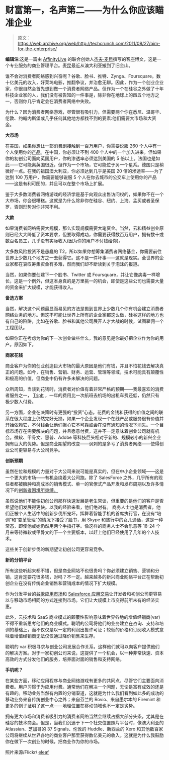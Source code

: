 # 财富第一，名声第二——为什么你应该瞄准企业 

> 原文：<https://web.archive.org/web/http://techcrunch.com/2011/08/27/aim-for-the-enterprise/>

**编辑注**:这是一篇由 [AffinityLive](https://web.archive.org/web/20230204213454/http://www.affinitylive.com/) 的联合创始人[杰夫·麦昆](https://web.archive.org/web/20230204213454/http://www.crunchbase.com/person/geoff-mcqueen)撰写的客座博文，这是一个专业服务的商业管理平台。麦昆最近从澳大利亚搬到了旧金山。

谁不会对消费者网络感到兴奋呢？谷歌、脸书、推特、Zynga、Foursquare。数十亿美元的收入，好莱坞电影，推翻争议，并治愈无聊。因此，作为一个创业企业家，你很自然会首先想到做一个消费者网络产品。但作为一个在硅谷之外做了十年科技企业家的人，我们没有被告知的一件事是，除非你在地球上的四五个地方之一，否则你几乎肯定会在消费者网络中失败。

为什么？因为消费者网络游戏，尽管很有吸引力，但需要两个你在悉尼、温哥华、伦敦、约翰内斯堡或几乎任何其他地方都找不到的要素:他们需要大市场和大资金。

**大市场**

在美国，如果你想让一部消费剧接触到一百万用户，你需要说服 260 个人中有一个人使用你的[产品](https://web.archive.org/web/20230204213454/http://www.internetworldstats.com/stats14.htm)。在中国，你必须让不到 400 个人中的一个加入进来。但如果你的初创公司面向英国用户，你的渗透率必须达到美国的 5 倍以上。法国也是如此——它可能离英国很近，但作为一个市场，它可能位于另一个星系。德国只是稍微好一点。在我的祖国澳大利亚，你必须达到几乎是美国 20 倍的渗透率——为了达到 100 万用户，你需要能够说服 5 个人在你去城市的公交车上使用你的产品——这是有利可图的，并且可以在整个市场上扩展。

鉴于大多数消费者网络游戏的经济学是基于向观众出售访问权的，如果你不在一个大市场，你会很糟糕。这就是为什么除非你在硅谷、纽约、上海、孟买或者圣保罗，否则形势对你非常不利。

**大款**

如果消费者网络需要大规模，那么实现规模需要大笔资金。当然，云和精益创业原则已经大大降低了资本要求，但要取得成功，你需要获得数百万用户，拥有数十或数百名员工，几乎没有实际收入(因为你的用户不付钱给你)。

大多数风险投资不是愚蠢的 T2，所以如果你想筹集消费者网络基金，你需要前往世界上少数几个地方之一去获得它。这不是一件坏事——这就是现实。全世界的企业家都在哀叹筹集资金有多难，然而我们却不断读到关于泡沫的报道。

当然，如果你要创建下一个脸书、Twitter 或 Foursquare，并让它像病毒一样增长，这是一个例外，但这本身真的是万里挑一的机会，即使是这些公司也需要大量的资金来扩大规模，才能获得收入。

**备选方案**

当然，解决这个问题最显而易见的方法是搬到世界上少数几个你有机会建立消费者网络业务的地方。但这不可能让世界上所有的企业家都这么做，硅谷这样的地方也有自己的陷阱，比如在谷歌、脸书和其他公司展开人才大战的时候，试图雇佣一个工程团队。

如果你正在考虑为你的下一次创业做些什么，我的意见是你最好把企业作为你的用户。原因如下。

**商家花钱**

商业客户为你的创业创造巨大市场的最大原因是他们有钱，并且不怕花钱去解决真正的问题。如今，在销售、营销、财务、运营、管理等领域，技术可能具有颠覆性和极高的价值，但商业中仍有许多未解决的问题。

众所周知，当谈到花钱时，消费者对价值有着非常严格的预期——我最喜欢的消费者服务之一， [TripIt](https://web.archive.org/web/20230204213454/http://www.tripit.com/) ，一年的费用比一次航班去机场的出租车费还低，仍然只有极少数人付费。

另一方面，企业在决策时有更强的“投资”心态。花费的金钱和获得的价值之间的联系在很大程度上仍然完好无损，如果一个企业发现一个在线产品或服务很有价值并开始依赖它，不付钱会让他们担心它不可靠或会在没有通知的情况下消失。一个目标市场存在需要解决的问题，并且愿意付费，这并不一定意味着创业公司就有机会。微软、甲骨文、惠普、Adobe 等科技巨头相对于新的、规模较小的新兴企业拥有巨大的优势。但是商业期望的改变——讽刺的是多亏了消费者网络——使得创业公司更容易与大公司竞争。

**创新预期**

虽然在位和规模的力量对于大公司来说可能是真实的，但在中小企业领域——这是一个更大的市场——有机会绕着大公司跑。除了 SalesForce 之外，几乎所有的现任者都被臃肿和高成本的销售模式、单一的官僚式产品开发和发布周期以及许多情况下的[创新者困境所束缚。](https://web.archive.org/web/20230204213454/http://books.google.com/books/about/?id=SIexi_qgq2gC)

虽然说他们不能像初创公司那样快速发展是老生常谈，但重要的是他们的客户是否希望他们发展得更快。以我的经验来看，他们绝对有。
商务人士也是消费者，他们正被个人生活中的创新步伐所宠坏。挥舞着智能手机的首席执行官，在没有“培训”和“变革管理”的情况下接受了脸书，用 Skype 和旅行中的女儿通话，这是一种常态，即使他或她仍然用两个手指打字。像这样的商务人士不会乐意等 18-24 个月来等待微软或甲骨文的下一个主要版本，以赶上他们已经使用了几年的个人技术。

这些关于创新步伐的新期望让初创公司更容易竞争。

**新的分销平台**

所有这些听起来都不错，但是商业网站不也很贵吗？你必须建立销售、营销和分销，这肯定要花很多钱，对吗？不一定。越来越多的新兴商业网络平台正在帮助初创企业在没有传统企业销售和营销成本的情况下扩大规模。

作为分发平台的[谷歌应用市场](https://web.archive.org/web/20230204213454/http://www.google.com/enterprise/marketplace)和 [Salesforce 应用交易](https://web.archive.org/web/20230204213454/http://appexchange.salesforce.com/)让开发者和初创公司更容易以与移动市场相同的方式连接到市场。它们让大规模上市变得前所未有的经济实惠。

此外，云技术和 SaaS 商业模式的颠覆性影响意味着世界各地的增值经销商(var)不得不重新思考他们的商业模式。聪明的公司将他们的业务建立在咨询、支持和培训的基础上，而不仅仅是以一定的利润出售许可证；较低的价格和订阅收入模式意味着增值经销商无法仅仅通过降价销售来生存。

聪明的 var 积极寻求与创业公司发展合作关系，这样他们就可以向客户提供他们的解决方案。对于一家初创公司来说，这提供了一个机会，以一种非常快速、资本高效的方式分发他们的服务，培养面对面的销售和支持网络。

**手机呢？**

在某些方面，移动应用程序与商业网络游戏有更多的共同点，尽管它们主要面向消费者。用户习惯于为应用付费。通常他们在解决一个问题，无论是富有成效的还是有趣的。移动业务当然有内置的分销渠道，这就是为什么我们看到如此多的成功的移动业务来自传统创业中心之外；来自芬兰的 Rovio、来自墨尔本的 Firemint 和更多的例子证明了这一点——地理位置在移动领域也不一定是劣势。

拥有更大市场和消费者吸引力的消费者网络当然会继续占据大部分头条，尤其是在硅谷的技术商会。但是，当我们沉迷于下一个社交位置照片平台时，像澳大利亚的 Atlassian、芝加哥的 37 Signals、伦敦的 Huddle、新西兰的 Xero 和其他数百家公司将继续从世界各地的商业客户那里获得数亿美元的收入。这就是为什么我鼓励你在做下一次创业的时候，把商业作为你的市场。

照片来源/Flickr/ [eleaf](https://web.archive.org/web/20230204213454/http://www.flickr.com/photos/eleaf/2537175974/in/set-72157603635119232/)
